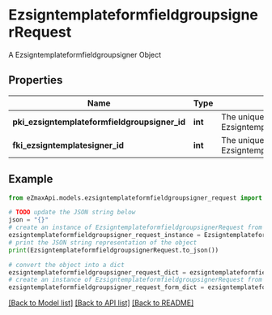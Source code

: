 # EzsigntemplateformfieldgroupsignerRequest

A Ezsigntemplateformfieldgroupsigner Object

## Properties

Name | Type | Description | Notes
------------ | ------------- | ------------- | -------------
**pki_ezsigntemplateformfieldgroupsigner_id** | **int** | The unique ID of the Ezsigntemplateformfieldgroupsigner | [optional] 
**fki_ezsigntemplatesigner_id** | **int** | The unique ID of the Ezsigntemplatesigner | 

## Example

```python
from eZmaxApi.models.ezsigntemplateformfieldgroupsigner_request import EzsigntemplateformfieldgroupsignerRequest

# TODO update the JSON string below
json = "{}"
# create an instance of EzsigntemplateformfieldgroupsignerRequest from a JSON string
ezsigntemplateformfieldgroupsigner_request_instance = EzsigntemplateformfieldgroupsignerRequest.from_json(json)
# print the JSON string representation of the object
print(EzsigntemplateformfieldgroupsignerRequest.to_json())

# convert the object into a dict
ezsigntemplateformfieldgroupsigner_request_dict = ezsigntemplateformfieldgroupsigner_request_instance.to_dict()
# create an instance of EzsigntemplateformfieldgroupsignerRequest from a dict
ezsigntemplateformfieldgroupsigner_request_form_dict = ezsigntemplateformfieldgroupsigner_request.from_dict(ezsigntemplateformfieldgroupsigner_request_dict)
```
[[Back to Model list]](../README.md#documentation-for-models) [[Back to API list]](../README.md#documentation-for-api-endpoints) [[Back to README]](../README.md)


